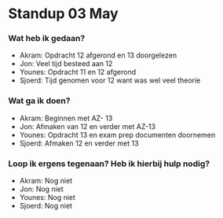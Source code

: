 # Standup 03 May


### Wat heb ik gedaan?
- Akram: Opdracht 12 afgerond en 13 doorgelezen
- Jon:  Veel tijd besteed aan 12
- Younes: Opdracht 11 en 12 afgerond
- Sjoerd: Tijd genomen voor 12 want was wel veel theorie



### Wat ga ik doen?
- Akram: Beginnen met AZ- 13
- Jon: Afmaken van 12 en verder met AZ-13
- Younes: Opdracht 13 en exam prep documenten doornemen
- Sjoerd: Afmaken 12 en verder met 13

### Loop ik ergens tegenaan? Heb ik hierbij hulp nodig?
- Akram: Nog niet
- Jon: Nog niet
- Younes: Nog niet
- Sjoerd: Nog niet

